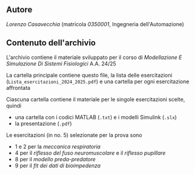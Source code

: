 ## Autore
*Lorenzo Casavecchia* (matricola *0350001*, Ingegneria dell'Automazione)

## Contenuto dell'archivio
L'archivio contiene il materiale sviluppato per il corso di *Modellazione E Simulazione Di Sistemi Fisiologici* A.A. 24/25

La cartella principale contiene questo file, la lista delle esercitazioni (`Lista_esercitazioni_2024_2025.pdf`) e una cartella per ogni esercitazione affrontata

Ciascuna cartella contiene il materiale per le singole esercitazioni scelte, quindi
+ una cartella con i codici MATLAB (`.txt`) e i modelli Simulink (`.slx`)
+ la presentazione (`.pdf`)

Le esercitazioni (in no. 5) selezionate per la prova sono
+ 1 e 2 per la *meccanica respiratoria*
+ 4 per il *riflesso del fuso neuromuscolare* e il *riflesso pupillare*
+ 8 per il *modello preda-predatore*
+ 9 per il *fit dei dati di bioimpedenza*